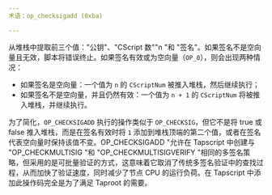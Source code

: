 ```yaml
---
术语：op_checksigadd (0xba)

---
```

从堆栈中提取前三个值："公钥"、"CScript 数""n "和 "签名"。如果签名不是空向量且无效，脚本将错误终止。如果签名有效或为空向量（`OP_0`），则会出现两种情况：


- 如果签名是空向量：一个值为 `n` 的 `CScriptNum` 被推入堆栈，然后继续执行；
- 如果签名不是空向量，并且仍然有效：一个值为 `n + 1` 的 `CScriptNum` 将被推入堆栈，并继续执行。

为了简化，`OP_CHECKSIGADD` 执行的操作类似于 `OP_CHECKSIG`，但它不是将 true 或 false 推入堆栈，而是在签名有效时将 `1` 添加到堆栈顶端的第二个值，或者在签名代表空向量时保持该值不变。OP_CHECKSIGADD "允许在 Tapscript 中创建与 "OP_CHECKMULTISIG "和 "OP_CHECKMULTISIGVERIFY "相同的多签名策略，但采用的是可批量验证的方式，这意味着它取消了传统多签名验证中的查找过程，从而加快了验证速度，同时减少了节点 CPU 的运行负荷。在 Tapscript 中添加此操作码完全是为了满足 Taproot 的需要。